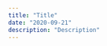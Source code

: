 ```yaml
---
title: "Title"
date: "2020-09-21"
description: "Description"
---
```


<!-- Description of article  -->

<!-- ## Article title -->

<!-- test text -->
